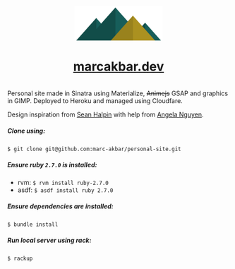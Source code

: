 <p align="center">
  <img alt="Mountain Logo" src="public/images/scenes/mountain-range.png" width="200" />
</p>
<h1 align="center">
  <a href="https://marcakbar.dev">marcakbar.dev</a>
</h1>
<br/>
Personal site made in Sinatra using Materialize, <del>Animejs</del> GSAP and graphics in GIMP. Deployed to Heroku and managed using Cloudfare.

Design inspiration from [Sean Halpin](http://seanhalpin.io/) with help from [Angela Nguyen](https://www.linkedin.com/in/angelamaynguyen/).

##### Clone using:

`$ git clone git@github.com:marc-akbar/personal-site.git`

##### Ensure ruby `2.7.0` is installed:
- rvm: `$ rvm install ruby-2.7.0`
- asdf: `$ asdf install ruby 2.7.0`

##### Ensure dependencies are installed:

`$ bundle install`

##### Run local server using rack:

`$ rackup`

